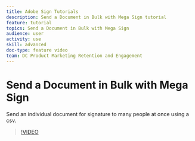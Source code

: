 ```yaml
---
title: Adobe Sign Tutorials
description: Send a Document in Bulk with Mega Sign tutorial
feature: tutorial
topics: Send a Document in Bulk with Mega Sign
audience: user
activity: use
skill: advanced
doc-type: feature video
team: DC Product Marketing Retention and Engagement
---
```


# Send a Document in Bulk with Mega Sign

Send an individual document for signature to many people at once using a csv.
>[!VIDEO](https://video.tv.adobe.com/v/33655)
